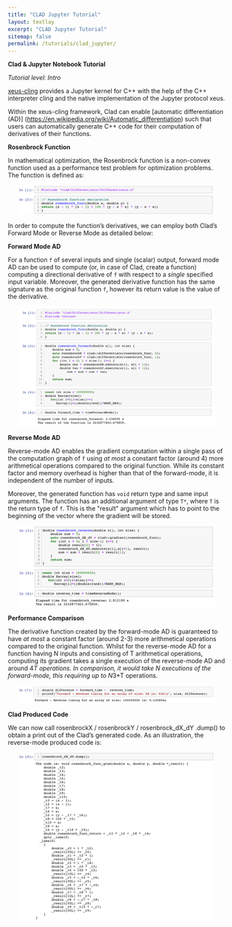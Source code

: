 ```yaml
---
title: "CLAD Jupyter Tutorial"
layout: textlay
excerpt: "CLAD Jupyter Tutorial"
sitemap: false
permalink: /tutorials/clad_jupyter/
---
```


**Clad & Jupyter Notebook Tutorial**

*Tutorial level: Intro*

[xeus-cling](https://github.com/jupyter-xeus/xeus-cling) provides a Jupyter
kernel for C++ with the help of the C++ interpreter cling and the native
implementation of the Jupyter protocol xeus.

Within the xeus-cling framework, Clad can enable [automatic differentiation (AD)]
(https://en.wikipedia.org/wiki/Automatic_differentiation) such that users can
automatically generate C++ code for their computation of derivatives of their
functions.

**Rosenbrock Function**

In mathematical optimization, the Rosenbrock function is a non-convex function
used as a performance test problem for optimization problems. The function is
defined as:

<div align=center style="max-width:1095px; margin:0 auto;">
  <img src="/images/tutorials/clad_jupyter/clad_jupyter1.png" style="max-width:90%;"><br/>
 <p align="center">
  </p>
</div>

In order to compute the function’s derivatives, we can employ both Clad’s
Forward Mode or Reverse Mode as detailed below:

**Forward Mode AD**

For a function `f` of several inputs and single (scalar) output, forward mode AD
can be used to compute (or, in case of Clad, create a function) computing a
directional derivative of `f` with respect to a _single_ specified input
variable. Moreover, the generated derivative function has the same signature as
the original function `f`, however its return value is the value of the
derivative.

<div align=center style="max-width:1095px; margin:0 auto;">
  <img src="/images/tutorials/clad_jupyter/clad_jupyter2.png" style="max-width:90%;"><br/>
 <p align="center">
  </p>
</div>

**Reverse Mode AD**

Reverse-mode AD enables the gradient computation within a single pass of the
computation graph of `f` using _at most_ a constant factor (around 4) more
arithmetical operations compared to the original function. While its constant
factor and memory overhead is higher than that of the forward-mode, it is
independent of the number of inputs.

Moreover, the generated function has `void` return type and same input arguments.
The function has an additional argument of type `T*`, where `T` is the return
type of `f`. This is the "result" argument which has to point to the beginning
of the vector where the gradient will be stored.

<div align=center style="max-width:1095px; margin:0 auto;">
  <img src="/images/tutorials/clad_jupyter/clad_jupyter3.png" style="max-width:90%;"><br/>
 <p align="center">
  </p>
</div>

**Performance Comparison**

The derivative function created by the forward-mode AD is guaranteed to have
_at most_ a constant factor (around 2-3) more arithmetical operations compared
to the original function. Whilst for the reverse-mode AD for a function having N
inputs and consisting of T arithmetical operations, computing its gradient takes
a single execution of the reverse-mode AD and around 4*T operations. In
comparison, it would take N executions of the forward-mode, this requiring up to
N*3*T operations.

<div align=center style="max-width:1095px; margin:0 auto;">
  <img src="/images/tutorials/clad_jupyter/clad_jupyter4.png" style="max-width:90%;"><br/>
 <p align="center">
  </p>
</div>

**Clad Produced Code**

We can now call rosenbrockX / rosenbrockY /  rosenbrock_dX_dY .dump() to obtain
a print out of the Clad’s generated code. As an illustration, the reverse-mode
produced code is:

<div align=center style="max-width:1095px; margin:0 auto;">
  <img src="/images/tutorials/clad_jupyter/clad_jupyter5.png" style="max-width:90%;"><br/>
 <p align="center">
  </p>
</div>
